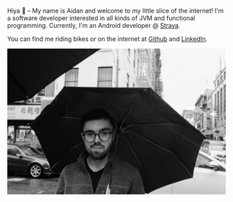Hiya :wave: – My name is Aidan and welcome to my little slice of the internet! I'm a software developer interested in all kinds of JVM and functional programming. Currently, I'm an Android developer @ [Strava](https://www.strava.com).

You can find me riding bikes or on the internet at [Github](https://github.com/Plastix) and [LinkedIn](https://www.linkedin.com/in/aidan-pieper-7a6591168/).

![Aidan Pieper](/images/me.jpg)